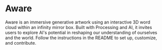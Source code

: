 # Aware
Aware is an immersive generative artwork using an interactive 3D word cloud within an infinity mirror box. Built with Processing and AI, it invites users to explore AI's potential in reshaping our understanding of ourselves and the world. Follow the instructions in the README to set up, customize, and contribute.
